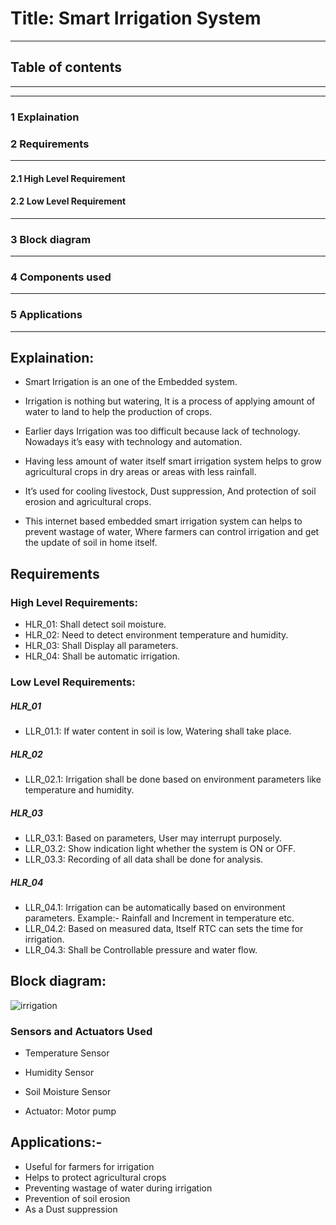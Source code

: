 # Title: Smart Irrigation System
---------------------------------------------------------------------------------------------------------------------------------------------------------------------------------
## Table of contents       
---------------------------------------------------------------------------------------------------------------------------------------------------------------------------------
---------------------------------------------------------------------------------------------------------------------------------------------------------------------------------
### 1 Explaination
### 2 Requirements
---------------------------------------------------------------------------------------------------------------------------------------------------------------------------------
#### 2.1 High Level Requirement
#### 2.2 Low Level Requirement
---------------------------------------------------------------------------------------------------------------------------------------------------------------------------------
### 3 Block diagram
---------------------------------------------------------------------------------------------------------------------------------------------------------------------------------
### 4 Components used
---------------------------------------------------------------------------------------------------------------------------------------------------------------------------------
### 5 Applications

---------------------------------------------------------------------------------------------------------------------------------------------------------------------------------
## Explaination:
* Smart Irrigation is an one of the Embedded system.

* Irrigation is nothing but watering, It is a process of applying amount of water to land to help the production of crops.

*	Earlier days Irrigation was too difficult because lack of technology. Nowadays it’s easy with technology and automation.

* Having less amount of water itself smart irrigation system helps to grow agricultural crops in dry areas or areas with less rainfall.

* It’s used for cooling livestock, Dust suppression, And protection of soil erosion and agricultural crops.

* This internet based embedded smart irrigation system can helps to prevent wastage of water, Where farmers can control irrigation and get the update of soil in home itself.


## Requirements

### High Level Requirements:

* HLR_01: Shall detect soil moisture.
* HLR_02: Need to detect environment temperature and humidity.
* HLR_03: Shall Display all parameters.
* HLR_04: Shall be automatic irrigation.


### Low Level Requirements:

##### HLR_01 
* LLR_01.1: If water content in soil is low, Watering shall take place.

##### HLR_02
* LLR_02.1: Irrigation shall be done based on environment parameters like temperature and humidity.

##### HLR_03
* LLR_03.1: Based on parameters, User may interrupt purposely.
* LLR_03.2: Show indication light whether the system is ON or OFF.
* LLR_03.3: Recording of all data shall be done for analysis.

##### HLR_04
* LLR_04.1: Irrigation can be automatically based on environment parameters. Example:- Rainfall and Increment in temperature etc.
* LLR_04.2: Based on measured data, Itself RTC can sets the time for irrigation.
* LLR_04.3: Shall be Controllable pressure and water flow. 




## Block diagram:


![irrigation](https://user-images.githubusercontent.com/46900710/154912134-31fa7b85-5001-441a-b280-1d7456cc7422.JPG)

### Sensors and Actuators Used

* Temperature Sensor
* Humidity Sensor
* Soil Moisture Sensor

* Actuator: Motor pump


## Applications:-

*	Useful for farmers for irrigation
* Helps to protect agricultural crops
*	Preventing wastage of water during irrigation
*	Prevention of soil erosion
*	As a Dust suppression



